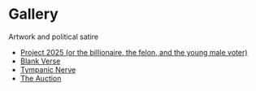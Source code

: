 # Gallery

Artwork and political satire

- [Project 2025 (or the billionaire, the felon, and the young male voter)](./project2025.md)
- [Blank Verse](./BlankVerse.md)
- [Tympanic Nerve](./TympanicNerve.md)
- [The Auction](./Auction.md)
